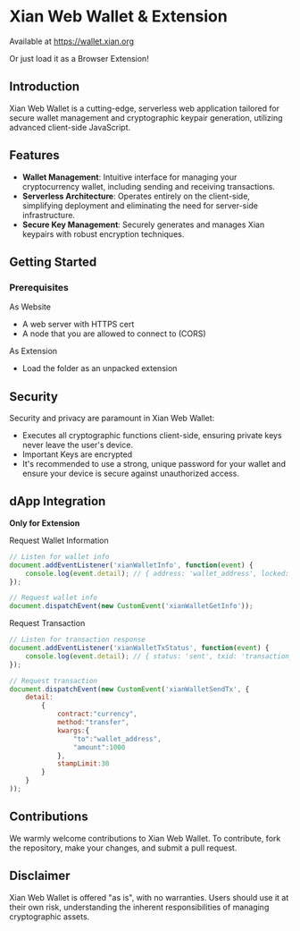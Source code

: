 # Xian Web Wallet & Extension

Available at https://wallet.xian.org

Or just load it as a Browser Extension!

## Introduction
Xian Web Wallet is a cutting-edge, serverless web application tailored for secure wallet management and cryptographic keypair generation, utilizing advanced client-side JavaScript.

## Features
- **Wallet Management**: Intuitive interface for managing your cryptocurrency wallet, including sending and receiving transactions.
- **Serverless Architecture**: Operates entirely on the client-side, simplifying deployment and eliminating the need for server-side infrastructure.
- **Secure Key Management**: Securely generates and manages Xian keypairs with robust encryption techniques.

## Getting Started

### Prerequisites
As Website
- A web server with HTTPS cert
- A node that you are allowed to connect to (CORS)


As Extension
- Load the folder as an unpacked extension

## Security
Security and privacy are paramount in Xian Web Wallet:
- Executes all cryptographic functions client-side, ensuring private keys never leave the user's device.
- Important Keys are encrypted
- It's recommended to use a strong, unique password for your wallet and ensure your device is secure against unauthorized access.

## dApp Integration
**Only for Extension**

Request Wallet Information
```javascript
// Listen for wallet info
document.addEventListener('xianWalletInfo', function(event) {
    console.log(event.detail); // { address: 'wallet_address', locked: true/false, chainId: 'chainId_of_wallet' }
});

// Request wallet info
document.dispatchEvent(new CustomEvent('xianWalletGetInfo'));
```

Request Transaction
```javascript
// Listen for transaction response
document.addEventListener('xianWalletTxStatus', function(event) {
    console.log(event.detail); // { status: 'sent', txid: 'transaction_id' }
});

// Request transaction
document.dispatchEvent(new CustomEvent('xianWalletSendTx', {
    detail:
        {
            contract:"currency", 
            method:"transfer", 
            kwargs:{
                "to":"wallet_address",
                "amount":1000
            }, 
            stampLimit:30
        }
    }
));
```



## Contributions
We warmly welcome contributions to Xian Web Wallet. To contribute, fork the repository, make your changes, and submit a pull request.

## Disclaimer
Xian Web Wallet is offered "as is", with no warranties. Users should use it at their own risk, understanding the inherent responsibilities of managing cryptographic assets.
